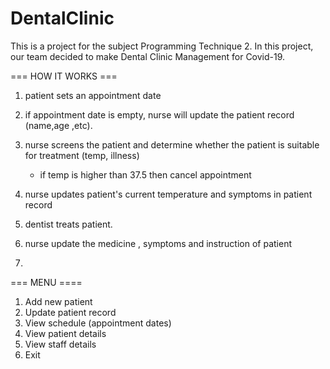 # DentalClinic

This is a project for the subject Programming Technique 2. In this project, our team decided to make Dental Clinic Management for 
Covid-19.

=== HOW IT WORKS ===
1. patient sets an appointment date
2. if appointment date is empty, nurse will update the patient record (name,age ,etc).
3. nurse screens the patient and determine whether the patient is suitable for treatment (temp, illness)
	- if temp is higher than 37.5 then cancel appointment

4. nurse updates patient's current temperature and symptoms in patient record
5. dentist treats patient.
6. nurse update the medicine , symptoms and instruction of patient
7. 


=== MENU ====
1. Add new patient
2. Update patient record
3. View schedule (appointment dates)
4. View patient details
5. View staff details
6. Exit 
